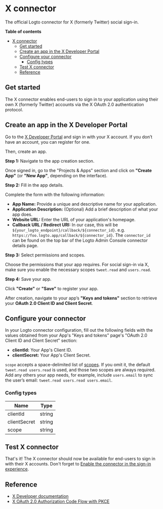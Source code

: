 # X connector

The official Logto connector for X (formerly Twitter) social sign-in.

**Table of contents**
- [X connector](#x-connector)
  - [Get started](#get-started)
  - [Create an app in the X Developer Portal](#create-an-app-in-the-x-developer-portal)
  - [Configure your connector](#configure-your-connector)
    - [Config types](#config-types)
  - [Test X connector](#test-x-connector)
  - [Reference](#reference)

## Get started

The X connector enables end-users to sign in to your application using their own X (formerly Twitter) accounts via the X OAuth 2.0 authentication protocol.

## Create an app in the X Developer Portal

Go to the [X Developer Portal](https://developer.x.com/en/portal/projects-and-apps) and sign in with your X account. If you don’t have an account, you can register for one.

Then, create an app.

**Step 1:** Navigate to the app creation section.

Once signed in, go to the "Projects & Apps" section and click on **"Create App"** (or **"New App"**, depending on the interface).

**Step 2:** Fill in the app details.

Complete the form with the following information:

- **App Name:** Provide a unique and descriptive name for your application.
- **Application Description:** (Optional) Add a brief description of what your app does.
- **Website URL:** Enter the URL of your application's homepage.
- **Callback URL / Redirect URI:** In our case, this will be `${your_logto_endpoint}/callback/${connector_id}`. e.g. `https://foo.logto.app/callback/${connector_id}`. The `connector_id` can be found on the top bar of the Logto Admin Console connector details page.

**Step 3:** Select permissions and scopes.

Choose the permissions that your app requires. For social sign-in via X, make sure you enable the necessary scopes `tweet.read` and `users.read`.

**Step 4:** Save your app.

Click **"Create"** or **"Save"** to register your app.  

After creation, navigate to your app’s **"Keys and tokens"** section to retrieve your **OAuth 2.0 Client ID and Client Secret**.

## Configure your connector

In your Logto connector configuration, fill out the following fields with the values obtained from your App's "Keys and tokens" page's "OAuth 2.0 Client ID and Client Secret" section:

- **clientId:** Your App's Client ID.
- **clientSecret:** Your App's Client Secret.

`scope` accepts a space-delimited list of [scopes](https://docs.x.com/fundamentals/authentication/oauth-2-0/authorization-code#scopes). If you omit it, the default `tweet.read users.read` is used, and those two scopes are always required. Add any others your app needs, for example, include `users.email` to sync the user’s email: `tweet.read users.read users.email`.

### Config types

| Name         | Type   |
| ------------ | ------ |
| clientId     | string |
| clientSecret | string |
| scope        | string |

## Test X connector

That's it! The X connector should now be available for end-users to sign in with their X accounts. Don't forget to [Enable the connector in the sign-in experience](https://docs.logto.io/docs/recipes/configure-connectors/social-connector/enable-social-sign-in/).

## Reference

- [X Developer documentation](https://developer.x.com/en/docs)
- [X OAuth 2.0 Authorization Code Flow with PKCE](https://developer.x.com/en/docs/authentication/oauth-2-0/authorization-code)

